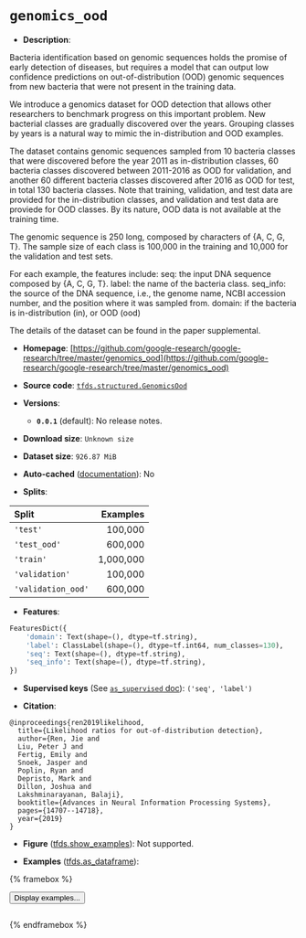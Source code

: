 <div itemscope itemtype="http://schema.org/Dataset">
  <div itemscope itemprop="includedInDataCatalog" itemtype="http://schema.org/DataCatalog">
    <meta itemprop="name" content="TensorFlow Datasets" />
  </div>
  <meta itemprop="name" content="genomics_ood" />
  <meta itemprop="description" content="Bacteria identification based on genomic sequences holds the promise of early&#10;detection of diseases, but requires a model that can output low confidence&#10;predictions on out-of-distribution (OOD) genomic sequences from new bacteria&#10;that were not present in the training data.&#10;&#10;We introduce a genomics dataset for OOD detection that allows other researchers&#10;to benchmark progress on this important problem. New bacterial classes are&#10;gradually discovered over the years. Grouping classes by years is a natural way&#10;to mimic the in-distribution and OOD examples.&#10;&#10;The dataset contains genomic sequences sampled from 10 bacteria classes that&#10;were discovered before the year 2011 as in-distribution classes, 60 bacteria&#10;classes discovered between 2011-2016 as OOD for validation, and another 60&#10;different bacteria classes discovered after 2016 as OOD for test, in total 130&#10;bacteria classes. Note that training, validation, and test data are provided for&#10;the in-distribution classes, and validation and test data are proviede for OOD&#10;classes. By its nature, OOD data is not available at the training time.&#10;&#10;The genomic sequence is 250 long, composed by characters of {A, C, G, T}. The&#10;sample size of each class is 100,000 in the training and 10,000 for the&#10;validation and test sets.&#10;&#10;For each example, the features include:&#10;  seq: the input DNA sequence composed by {A, C, G, T}.&#10;  label: the name of the bacteria class.&#10;  seq_info: the source of the DNA sequence, i.e., the genome name, NCBI&#10;  accession number, and the position where it was sampled from.&#10;  domain: if the bacteria is in-distribution (in), or OOD (ood)&#10;&#10;The details of the dataset can be found in the paper supplemental.&#10;&#10;To use this dataset:&#10;&#10;```python&#10;import tensorflow_datasets as tfds&#10;&#10;ds = tfds.load(&#x27;genomics_ood&#x27;, split=&#x27;train&#x27;)&#10;for ex in ds.take(4):&#10;  print(ex)&#10;```&#10;&#10;See [the guide](https://www.tensorflow.org/datasets/overview) for more&#10;informations on [tensorflow_datasets](https://www.tensorflow.org/datasets).&#10;&#10;" />
  <meta itemprop="url" content="https://www.tensorflow.org/datasets/catalog/genomics_ood" />
  <meta itemprop="sameAs" content="https://github.com/google-research/google-research/tree/master/genomics_ood" />
  <meta itemprop="citation" content="@inproceedings{ren2019likelihood,&#10;  title={Likelihood ratios for out-of-distribution detection},&#10;  author={Ren, Jie and&#10;  Liu, Peter J and&#10;  Fertig, Emily and&#10;  Snoek, Jasper and&#10;  Poplin, Ryan and&#10;  Depristo, Mark and&#10;  Dillon, Joshua and&#10;  Lakshminarayanan, Balaji},&#10;  booktitle={Advances in Neural Information Processing Systems},&#10;  pages={14707--14718},&#10;  year={2019}&#10;}" />
</div>

# `genomics_ood`

*   **Description**:

Bacteria identification based on genomic sequences holds the promise of early
detection of diseases, but requires a model that can output low confidence
predictions on out-of-distribution (OOD) genomic sequences from new bacteria
that were not present in the training data.

We introduce a genomics dataset for OOD detection that allows other researchers
to benchmark progress on this important problem. New bacterial classes are
gradually discovered over the years. Grouping classes by years is a natural way
to mimic the in-distribution and OOD examples.

The dataset contains genomic sequences sampled from 10 bacteria classes that
were discovered before the year 2011 as in-distribution classes, 60 bacteria
classes discovered between 2011-2016 as OOD for validation, and another 60
different bacteria classes discovered after 2016 as OOD for test, in total 130
bacteria classes. Note that training, validation, and test data are provided for
the in-distribution classes, and validation and test data are proviede for OOD
classes. By its nature, OOD data is not available at the training time.

The genomic sequence is 250 long, composed by characters of {A, C, G, T}. The
sample size of each class is 100,000 in the training and 10,000 for the
validation and test sets.

For each example, the features include: seq: the input DNA sequence composed by
{A, C, G, T}. label: the name of the bacteria class. seq_info: the source of the
DNA sequence, i.e., the genome name, NCBI accession number, and the position
where it was sampled from. domain: if the bacteria is in-distribution (in), or
OOD (ood)

The details of the dataset can be found in the paper supplemental.

*   **Homepage**:
    [https://github.com/google-research/google-research/tree/master/genomics_ood](https://github.com/google-research/google-research/tree/master/genomics_ood)

*   **Source code**:
    [`tfds.structured.GenomicsOod`](https://github.com/tensorflow/datasets/tree/master/tensorflow_datasets/structured/genomics_ood.py)

*   **Versions**:

    *   **`0.0.1`** (default): No release notes.

*   **Download size**: `Unknown size`

*   **Dataset size**: `926.87 MiB`

*   **Auto-cached**
    ([documentation](https://www.tensorflow.org/datasets/performances#auto-caching)):
    No

*   **Splits**:

Split              | Examples
:----------------- | --------:
`'test'`           | 100,000
`'test_ood'`       | 600,000
`'train'`          | 1,000,000
`'validation'`     | 100,000
`'validation_ood'` | 600,000

*   **Features**:

```python
FeaturesDict({
    'domain': Text(shape=(), dtype=tf.string),
    'label': ClassLabel(shape=(), dtype=tf.int64, num_classes=130),
    'seq': Text(shape=(), dtype=tf.string),
    'seq_info': Text(shape=(), dtype=tf.string),
})
```

*   **Supervised keys** (See
    [`as_supervised` doc](https://www.tensorflow.org/datasets/api_docs/python/tfds/load#args)):
    `('seq', 'label')`

*   **Citation**:

```
@inproceedings{ren2019likelihood,
  title={Likelihood ratios for out-of-distribution detection},
  author={Ren, Jie and
  Liu, Peter J and
  Fertig, Emily and
  Snoek, Jasper and
  Poplin, Ryan and
  Depristo, Mark and
  Dillon, Joshua and
  Lakshminarayanan, Balaji},
  booktitle={Advances in Neural Information Processing Systems},
  pages={14707--14718},
  year={2019}
}
```

*   **Figure**
    ([tfds.show_examples](https://www.tensorflow.org/datasets/api_docs/python/tfds/visualization/show_examples)):
    Not supported.

*   **Examples**
    ([tfds.as_dataframe](https://www.tensorflow.org/datasets/api_docs/python/tfds/as_dataframe)):

<!-- mdformat off(HTML should not be auto-formatted) -->

{% framebox %}

<button id="displaydataframe">Display examples...</button>
<div id="dataframecontent" style="overflow-x:scroll"></div>
<script src="https://www.gstatic.com/external_hosted/jquery2.min.js"></script>
<script>
var url = "https://storage.googleapis.com/tfds-data/visualization/dataframe/genomics_ood-0.0.1.html";
$(document).ready(() => {
  $("#displaydataframe").click((event) => {
    // Disable the button after clicking (dataframe loaded only once).
    $("#displaydataframe").prop("disabled", true);

    // Pre-fetch and display the content
    $.get(url, (data) => {
      $("#dataframecontent").html(data);
    }).fail(() => {
      $("#dataframecontent").html(
        'Error loading examples. If the error persist, please open '
        + 'a new issue.'
      );
    });
  });
});
</script>

{% endframebox %}

<!-- mdformat on -->